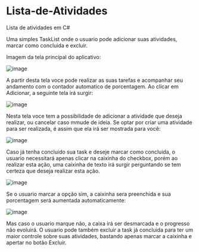 # Lista-de-Atividades
Lista de atividades em C#

Uma simples TaskList onde o usuario pode adicionar suas atividades, marcar como concluida e excluir.

Imagem da tela principal do aplicativo:

![image](https://github.com/eduardw07/Lista-de-Atividades/assets/45314550/0dc5e991-5ed9-47d1-ad58-b43716c46d69)

A partir desta tela voce pode realizar as suas tarefas e acompanhar seu andamento com o contador automatico de porcentagem.
Ao clicar em Adicionar, a seguinte tela irá surgir:

![image](https://github.com/eduardw07/Lista-de-Atividades/assets/45314550/72da2a14-d984-4990-afe0-6d58f44b4786)

Nesta tela voce tem a possibilidade de adicionar a atividade que deseja realizar, ou cancelar caso mmude de ideia. Se optar por criar uma atividade para ser realizada, é assim que ela irá ser mostrada para você:

![image](https://github.com/eduardw07/Lista-de-Atividades/assets/45314550/0aaba738-aa84-45c8-8b1d-ff3b612b7d5d)

Caso já tenha concluido sua task e deseje marcar como concluida, o usuario necessitará apenas clicar na caixinha do checkbox, porém ao realizar esta ação, uma caixinha de texto irá surgir perguntando se tem certeza que deseja realizar esta ação.

![image](https://github.com/eduardw07/Lista-de-Atividades/assets/45314550/91e4dd6a-3378-472b-92e9-f3b376959c32)

Se o usuario marcar a opção sim, a caixinha sera preenchida e sua porcentagem será aumentada automaticamente:

![image](https://github.com/eduardw07/Lista-de-Atividades/assets/45314550/e453f537-8994-441f-a19a-b27eb634033a)

Mas caso o usuario marque não, a caixa irá ser desmarcada e o progresso não evoluirá. O usuario pode também excluir a task já concluida para ter um maior controle sobre suas atividades, bastando apenas marcar a caixinha e apertar no botão Excluir.


